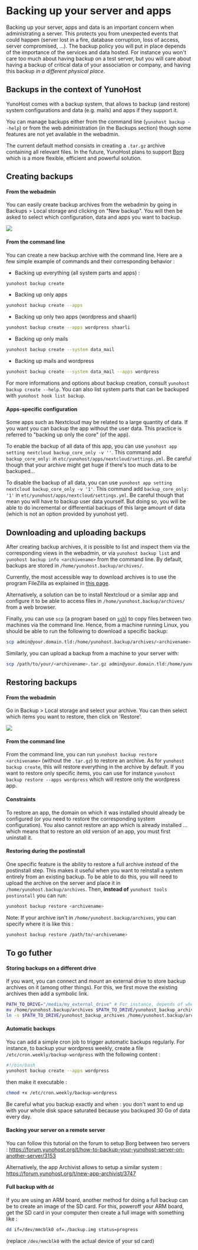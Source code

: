 Backing up your server and apps
===============================

Backing up your server, apps and data is an important concern when administrating a server. This protects you from unexpected events that could happen (server lost in a fire, database corruption, loss of access, server compromised, ...). The backup policy you will put in place depends of the importance of the services and data hosted. For instance you won't care too much about having backup on a test server, but you will care about having a backup of critical data of your association or company, and having this backup *in a different physical place*. 

Backups in the context of YunoHost
----------------------------------

YunoHost comes with a backup system, that allows to backup (and restore) system configurations and data (e.g. mails) and apps if they support it.

You can manage backups either from the command line (`yunohost backup --help`) or from the web administration (in the Backups section) though some features are not yet available in the webadmin.

The current default method consists in creating a `.tar.gz` archive containing all relevant files. In the future, YunoHost plans to support [Borg](https://www.borgbackup.org/) which is a more flexible, efficient and powerful solution.

Creating backups
----------------

#### From the webadmin

You can easily create backup archives from the webadmin by going in Backups > Local storage and clicking on "New backup". You will then be asked to select which configuration, data and apps you want to backup.

![](/images/backup.png)

#### From the command line

You can create a new backup archive with the command line. Here are a few simple example of commands and their corresponding behavior : 

- Backing up everything (all system parts and apps) : 
```bash
yunohost backup create
```

- Backing up only apps
```bash
yunohost backup create --apps
```

- Backing up only two apps (wordpress and shaarli)
```bash
yunohost backup create --apps wordpress shaarli
```

- Backing up only mails
```bash
yunohost backup create --system data_mail
```

- Backing up mails and wordpress
```bash
yunohost backup create --system data_mail --apps wordpress
```

For more informations and options about backup creation, consult `yunohost backup create --help`. You can also list system parts that can be backuped with `yunohost hook list backup`.

#### Apps-specific configuration

Some apps such as Nextcloud may be related to a large quantity of data. If you want you can backup the app without the user data. This practice is referred to "backing up only the core" (of the app). 

To enable the backup of all data of this app, you can use `yunohost app setting nextcloud backup_core_only -v ''`. This command add `backup_core_only:` in `etc/yunohost/apps/nextcloud/settings.yml`. Be careful though that your archive might get huge if there's too much data to be backuped...

To disable the backup of all data, you can use `yunohost app setting nextcloud backup_core_only -v '1'`. This command add `backup_core_only: '1'` in `etc/yunohost/apps/nextcloud/settings.yml`. Be careful though that mean you will have to backup user data yourself. But doing so, you will be able to do incremental or differential backups of this large amount of data (which is not an option provided by yunohost yet).


Downloading and uploading backups
---------------------------------

After creating backup archives, it is possible to list and inspect them via the corresponding views in the webadmin, or via `yunohost backup list` and `yunohost backup info <archivename>` from the command line. By default, backups are stored in `/home/yunohost.backup/archives/`.

Currently, the most accessible way to download archives is to use the program FileZilla as explained in [this page](/filezilla).

Alternatively, a solution can be to install Nextcloud or a similar app and configure it to be able to access files in `/home/yunohost.backup/archives/` from a web browser.

Finally, you can use `scp` (a program based on [`ssh`](/ssh)) to copy files between two machines via the command line. Hence, from a machine running Linux, you should be able to run the following to download a specific backup: 

```bash
scp admin@your.domain.tld:/home/yunohost.backup/archives/<archivename>.tar.gz ./
```

Similarly, you can upload a backup from a machine to your server with:

```bash
scp /path/to/your/<archivename>.tar.gz admin@your.domain.tld:/home/yunohost.backup/archives/
```

Restoring backups
-----------------

#### From the webadmin

Go in Backup > Local storage and select your archive. You can then select which items you want to restore, then click on 'Restore'.

![](/images/restore.png)

#### From the command line

From the command line, you can run `yunohost backup restore <archivename>` (without the `.tar.gz`) to restore an archive. As for `yunohost backup create`, this will restore everything in the archive by default. If you want to restore only specific items, you can use for instance `yunohost backup restore --apps wordpress` which will restore only the wordpress app.

#### Constraints

To restore an app, the domain on which it was installed should already be configured (or you need to restore the corresponding system configuration). You also cannot restore an app which is already installed ... which means that to restore an old version of an app, you must first uninstall it.

#### Restoring during the postinstall

One specific feature is the ability to restore a full archive *instead* of the postinstall step. This makes it useful when you want to reinstall a system entirely from an existing backup. To be able to do this, you will need to upload the archive on the server and place it in `/home/yunohost.backup/archives`. Then, **instead of** `yunohost tools postinstall` you can run: 

```bash
yunohost backup restore <archivename>
```

Note: If your archive isn't in `/home/yunohost.backup/archives`, you can specify where it is like this :

```bash
yunohost backup restore /path/to/<archivename>
``` 

To go futher
------------

#### Storing backups on a different drive

If you want, you can connect and mount an external drive to store backup archives on it (among other things). For this, we first move the existing archives then add a symbolic link.

```bash
PATH_TO_DRIVE="/media/my_external_drive" # For instance, depends of where you mounted your drive
mv /home/yunohost.backup/archives $PATH_TO_DRIVE/yunohost_backup_archives
ln -s $PATH_TO_DRIVE/yunohost_backup_archives /home/yunohost.backup/archives
```

#### Automatic backups

You can add a simple cron job to trigger automatic backups regularly. For instance, to backup your wordpress weekly, create a file `/etc/cron.weekly/backup-wordpress` with the following content : 

```bash
#!/bin/bash
yunohost backup create --apps wordpress
```

then make it executable : 

```bash
chmod +x /etc/cron.weekly/backup-wordpress
```

Be careful what you backup exactly and when : you don't want to end up with your whole disk space saturated because you backuped 30 Go of data every day.

#### Backing your server on a remote server

You can follow this tutorial on the forum to setup Borg between two servers : https://forum.yunohost.org/t/how-to-backup-your-yunohost-server-on-another-server/3153

Alternatively, the app Archivist allows to setup a similar system : https://forum.yunohost.org/t/new-app-archivist/3747

#### Full backup with `dd`

If you are using an ARM board, another method for doing a full backup can be to create an image of the SD card. For this, poweroff your ARM board, get the SD card in your computer then create a full image with something like : 

```bash
dd if=/dev/mmcblk0 of=./backup.img status=progress
```

(replace `/dev/mmcblk0` with the actual device of your sd card)
